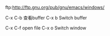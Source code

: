 ftp:http://ftp.gnu.org/pub/gnu/emacs/windows/

C-x C-b 查看buffer
C-x b Switch buffer

C-x C-f open file
C-x o Switch window